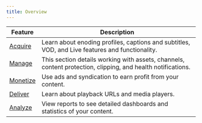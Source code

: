 ```yaml
---
title: Overview
---
```


|Feature|Description|
|---|---|
|[Acquire](/uplynk/acquire)|Learn about enoding profiles, captions and subtitles, VOD, and Live features and functionality.|
|[Manage](/uplynk/manage)|This section details working with assets, channels, content protection, clipping, and health notifications.|
|[Monetize](/uplynk/monetize)|Use ads and syndication to earn profit from your content.|
|[Deliver](/uplynk/deliver)|Learn about playback URLs and media players.|
|[Analyze](/uplynk/analyze)| View reports to see detailed dashboards and statistics of your content.|
